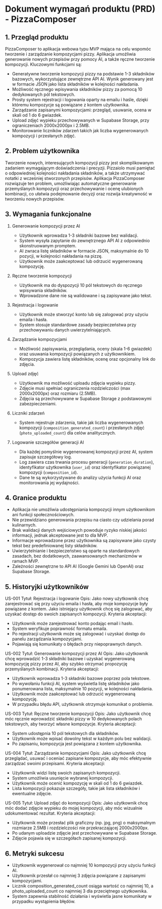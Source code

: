 # Dokument wymagań produktu (PRD) - PizzaComposer

## 1. Przegląd produktu
PizzaComposer to aplikacja webowa typu MVP mająca na celu wspomóc tworzenie i zarządzanie kompozycjami pizzy. Aplikacja umożliwia generowanie nowych przepisów przy pomocy AI, a także ręczne tworzenie kompozycji. Kluczowymi funkcjami są:
- Generatywne tworzenie kompozycji pizzy na podstawie 1-3 składników bazowych, wykorzystujące zewnętrzne API AI. Wynik generowany jest w formacie JSON jako lista składników w kolejności nakładania.
- Możliwość ręcznego wpisywania składników pizzy za pomocą 10 dedykowanych pól tekstowych.
- Prosty system rejestracji i logowania oparty na emailu i haśle, dzięki któremu kompozycje są powiązane z kontem użytkownika.
- Zarządzanie zapisanymi kompozycjami: przegląd, usuwanie, ocena w skali od 1 do 6 gwiazdek.
- Upload zdjęć wypieku przechowywanych w Supabase Storage, przy ograniczeniach 2000x2000px i 2.5MB.
- Monitorowanie liczników zdarzeń takich jak liczba wygenerowanych kompozycji i przesłanych zdjęć.

## 2. Problem użytkownika
Tworzenie nowych, interesujących kompozycji pizzy jest skomplikowanym zadaniem wymagającym doświadczenia i precyzji. Pizzaiolo musi pamiętać o odpowiedniej kolejności nakładania składników, a także utrzymywać notatki z wcześniej stworzonych przepisów. Aplikacja PizzaComposer rozwiązuje ten problem, umożliwiając automatyczne generowanie przemyślanych kompozycji oraz przechowywanie i ocenę ulubionych kombinacji, co ułatwia podejmowanie decyzji oraz rozwija kreatywność w tworzeniu nowych przepisów.

## 3. Wymagania funkcjonalne
1. Generowanie kompozycji przez AI
   - Użytkownik wprowadza 1-3 składniki bazowe bez walidacji.
   - System wysyła zapytanie do zewnętrznego API AI z odpowiednio skonstruowanym promptem.
   - AI zwraca listę składników w formacie JSON, maksymalnie do 10 pozycji, w kolejności nakładania na pizzę.
   - Użytkownik może zaakceptować lub odrzucić wygenerowaną kompozycję.

2. Ręczne tworzenie kompozycji
   - Użytkownik ma do dyspozycji 10 pól tekstowych do ręcznego wpisywania składników.
   - Wprowadzone dane nie są walidowane i są zapisywane jako tekst.

3. Rejestracja i logowanie
   - Użytkownik może stworzyć konto lub się zalogować przy użyciu emaila i hasła.
   - System stosuje standardowe zasady bezpieczeństwa przy przechowywaniu danych uwierzytelniających.

4. Zarządzanie kompozycjami
   - Możliwość zapisywania, przeglądania, oceny (skala 1-6 gwiazdek) oraz usuwania kompozycji powiązanych z użytkownikiem.
   - Kompozycja zawiera listę składników, ocenę oraz opcjonalny link do zdjęcia.

5. Upload zdjęć
   - Użytkownik ma możliwość uploadu zdjęcia wypieku pizzy.
   - Zdjęcie musi spełniać ograniczenia rozdzielczości (max 2000x2000px) oraz rozmiaru (2.5MB).
   - Zdjęcia są przechowywane w Supabase Storage z podstawowymi zabezpieczeniami.

6. Liczniki zdarzeń
   - System rejestruje zdarzenia, takie jak liczba wygenerowanych kompozycji (`composition_generated_count`) i przesłanych zdjęć (`photo_uploaded_count`) dla celów analitycznych.

7. Logowanie szczegółów generacji AI
   - Dla każdej pomyślnie wygenerowanej kompozycji przez AI, system zapisuje szczegółowy log.
   - Log zawiera czas trwania procesu generacji (`generation_duration`), identyfikator użytkownika (`user_id`) oraz identyfikator powiązanej kompozycji (`composition_id`).
   - Dane te są wykorzystywane do analizy użycia funkcji AI oraz monitorowania jej wydajności.

## 4. Granice produktu
- Aplikacja nie umożliwia udostępniania kompozycji innym użytkownikom ani funkcji społecznościowych.
- Nie przewidziano generowania przepisu na ciasto czy udzielania porad kulinarnych.
- Brak walidacji danych wejściowych powoduje ryzyko niskiej jakości informacji, jednak akceptowane jest to dla MVP.
- Informacje wprowadzone przez użytkownika są zapisywane jako czysty tekst bez predefiniowanej listy składników.
- Uwierzytelnianie i bezpieczeństwo są oparte na standardowych zasadach, bez dodatkowych, zaawansowanych mechanizmów w ramach MVP.
- Zależności zewnętrzne to API AI (Google Gemini lub OpenAI) oraz Supabase Storage.

## 5. Historyjki użytkowników
US-001
Tytuł: Rejestracja i logowanie
Opis: Jako nowy użytkownik chcę zarejestrować się przy użyciu emaila i hasła, aby moje kompozycje były powiązane z kontem. Jako istniejący użytkownik chcę się zalogować, aby uzyskać dostęp do swoich zapisanych kompozycji.
Kryteria akceptacji:
- Użytkownik może zarejestrować konto podając email i hasło.
- System weryfikuje poprawność formatu emaila.
- Po rejestracji użytkownik może się zalogować i uzyskać dostęp do panelu zarządzania kompozycjami.
- Pojawiają się komunikaty o błędach przy niepoprawnych danych.

US-002
Tytuł: Generowanie kompozycji przez AI
Opis: Jako użytkownik chcę wprowadzić 1-3 składniki bazowe i uzyskać wygenerowaną kompozycję pizzy przez AI, aby szybko otrzymać propozycję przemyślanych kombinacji.
Kryteria akceptacji:
- Użytkownik wprowadza 1-3 składniki bazowe poprzez pola tekstowe.
- Po wywołaniu funkcji AI, system wyświetla listę składników jako ponumerowana lista, maksymalnie 10 pozycji, w kolejności nakładania.
- Użytkownik może zaakceptować lub odrzucić wygenerowaną kompozycję.
- W przypadku błędu API, użytkownik otrzymuje komunikat o problemie.

US-003
Tytuł: Ręczne tworzenie kompozycji
Opis: Jako użytkownik chcę móc ręcznie wprowadzić składniki pizzy w 10 dedykowanych polach tekstowych, aby tworzyć własne kompozycje.
Kryteria akceptacji:
- System udostępnia 10 pól tekstowych dla składników.
- Użytkownik może wpisać dowolny tekst w każdym polu bez walidacji.
- Po zapisaniu, kompozycja jest powiązana z kontem użytkownika.

US-004
Tytuł: Zarządzanie kompozycjami
Opis: Jako użytkownik chcę przeglądać, usuwać i oceniać zapisane kompozycje, aby móc efektywnie zarządzać swoimi przepisami.
Kryteria akceptacji:
- Użytkownik widzi listę swoich zapisanych kompozycji.
- System umożliwia usunięcie wybranej kompozycji.
- Użytkownik może ocenić kompozycję w skali od 1 do 6 gwiazdek.
- Lista kompozycji pokazuje szczegóły, takie jak lista składników i ewentualne zdjęcie.

US-005
Tytuł: Upload zdjęć do kompozycji
Opis: Jako użytkownik chcę móc dodać zdjęcie wypieku do mojej kompozycji, aby móc wizualnie udokumentować rezultat.
Kryteria akceptacji:
- Użytkownik może przesłać plik graficzny (np. jpg, png) o maksymalnym rozmiarze 2.5MB i rozdzielczości nie przekraczającej 2000x2000px.
- Po udanym uploadzie zdjęcie jest przechowywane w Supabase Storage.
- Zdjęcie pojawia się w szczegółach zapisanej kompozycji.

## 6. Metryki sukcesu
- Użytkownik wygenerował co najmniej 10 kompozycji przy użyciu funkcji AI.
- Użytkownik przesłał co najmniej 3 zdjęcia powiązane z zapisanymi kompozycjami.
- Licznik composition_generated_count osiąga wartość co najmniej 10, a photo_uploaded_count co najmniej 3 dla przeciętnego użytkownika.
- System zapewnia stabilność działania i wyświetla jasne komunikaty w przypadku wystąpienia błędów. 